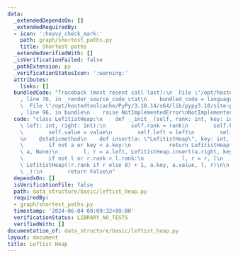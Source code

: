 ```yaml
---
data:
  _extendedDependsOn: []
  _extendedRequiredBy:
  - icon: ':heavy_check_mark:'
    path: graph/shortest_paths.py
    title: Shortest paths
  _extendedVerifiedWith: []
  _isVerificationFailed: false
  _pathExtension: py
  _verificationStatusIcon: ':warning:'
  attributes:
    links: []
  bundledCode: "Traceback (most recent call last):\n  File \"/opt/hostedtoolcache/PyPy/3.10.14/x64/lib/pypy3.10/site-packages/onlinejudge_verify/documentation/build.py\"\
    , line 76, in _render_source_code_stat\n    bundled_code = language.bundle(\n\
    \  File \"/opt/hostedtoolcache/PyPy/3.10.14/x64/lib/pypy3.10/site-packages/onlinejudge_verify/languages/python.py\"\
    , line 96, in bundle\n    raise NotImplementedError\nNotImplementedError\n"
  code: "class LefitistHeap:\n    def __init__(self, rank: int, key: int, value: int,\
    \ left: int, right: int):\n        self.rank = rank\n        self.key = key\n\
    \        self.value = value\n        self.left = left\n        self.right = right\n\
    \n    @staticmethod\n    def insert(a: \"LefitistHeap\", key: int, value: int):\n\
    \        if not a or key < a.key:\n            return LefitistHeap(1, key, value,\
    \ a, None)\n        l, r = a.left, LefitistHeap.insert(a.right, key, value)\n\
    \        if not l or r.rank > l.rank:\n            l, r = r, l\n        return\
    \ LefitistHeap((r.rank if r else 0) + 1, a.key, a.value, l, r)\n\n    def __lt__(self,\
    \ _):\n        return False\n"
  dependsOn: []
  isVerificationFile: false
  path: data_structure/basic/leftist_heap.py
  requiredBy:
  - graph/shortest_paths.py
  timestamp: '2024-06-04 09:09:32+09:00'
  verificationStatus: LIBRARY_NO_TESTS
  verifiedWith: []
documentation_of: data_structure/basic/leftist_heap.py
layout: document
title: Leftist Heap
---
```

